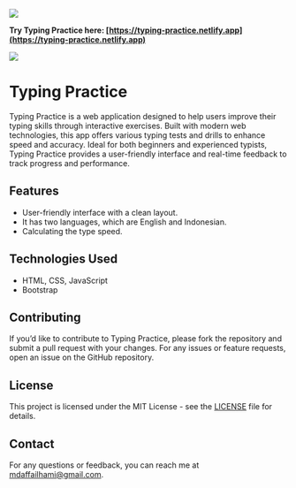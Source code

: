 ![](https://user-images.githubusercontent.com/73097560/115834477-dbab4500-a447-11eb-908a-139a6edaec5c.gif)

**Try Typing Practice here: [https://typing-practice.netlify.app](https://typing-practice.netlify.app)**

![](https://user-images.githubusercontent.com/73097560/115834477-dbab4500-a447-11eb-908a-139a6edaec5c.gif)

# Typing Practice

Typing Practice is a web application designed to help users improve their typing skills through interactive exercises. Built with modern web technologies, this app offers various typing tests and drills to enhance speed and accuracy. Ideal for both beginners and experienced typists, Typing Practice provides a user-friendly interface and real-time feedback to track progress and performance.

## Features
- User-friendly interface with a clean layout.
- It has two languages, which are English and Indonesian.
- Calculating the type speed.

## Technologies Used
- HTML, CSS, JavaScript
- Bootstrap

## Contributing

If you’d like to contribute to Typing Practice, please fork the repository and submit a pull request with your changes. For any issues or feature requests, open an issue on the GitHub repository.

## License

This project is licensed under the MIT License - see the [LICENSE](LICENSE) file for details.

## Contact

For any questions or feedback, you can reach me at [mdaffailhami@gmail.com](mailto:mdaffailhami@gmail.com).
